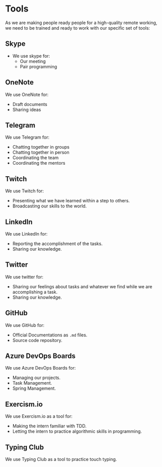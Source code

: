 # Tools
As we are making people ready people for a high-quality remote working, we need to be trained and ready to work with our specific set of tools:

## Skype
- We use skype for:
  -  Our meeting
  -  Pair programming
## OneNote
We use OneNote for:
  - Draft documents
  - Sharing ideas
## Telegram 
We use Telegram for:
  - Chatting together in groups
  - Chatting together in person
  - Coordinating the team
  - Coordinating the mentors
## Twitch 
We use Twitch for:
  - Presenting what we have learned within a step to others.
  - Broadcasting our skills to the world.
## LinkedIn 
We use LinkedIn for:
  - Reporting the accomplishment of the tasks.
  - Sharing our knowledge.
## Twitter 
We use twitter for:
  - Sharing our feelings about tasks and whatever we find while we are accomplishing a task.
  - Sharing our knowledge.
## GitHub 
We use GitHub for:
  - Official Documentations as `.md` files.
  - Source code repository.
## Azure DevOps Boards 
We use Azure DevOps Boards for:
  - Managing our projects.
  - Task Management.
  - Spring Management.
  
## Exercism.io
We use Exercism.io as a tool for:
  - Making the intern familiar with TDD.
  - Letting the intern to practice algorithmic skills in programming.
  
## Typing Club
We use Typing Club as a tool to practice touch typing.
